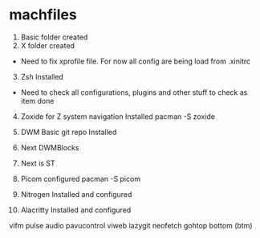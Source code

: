 # machfiles

1) Basic folder created
2) X folder created
  - Need to fix xprofile file. For now all config are being load from .xinitrc

3) Zsh Installed
  - Need to check all configurations, plugins and other stuff to check as item done

4) Zoxide for Z system navigation Installed
pacman -S zoxide

5) DWM Basic git repo Installed
6) Next DWMBlocks 
7) Next is ST
8) Picom configured
pacman -S picom

9) Nitrogen Installed and configured
10) Alacritty Installed and configured

vifm
pulse audio
pavucontrol
viweb
lazygit
neofetch
gohtop
bottom (btm)
